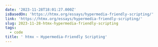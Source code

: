 ```yaml
---
date: '2023-11-28T18:01:27.000Z'
isBasedOn: 'https://htmx.org/essays/hypermedia-friendly-scripting/'
link: 'https://htmx.org/essays/hypermedia-friendly-scripting/'
slug: 2023-11-28-htmx-hypermedia-friendly-scripting
tags:
  - code
title: ' htmx ~ Hypermedia-Friendly Scripting'
---
```


